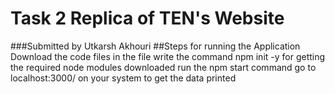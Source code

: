 # Task 2 Replica of TEN's Website
###Submitted by Utkarsh Akhouri
##Steps for running the Application
Download the code files
in the file write the command npm init -y for getting the required node modules downloaded
run the npm start command 
go to localhost:3000/ on your system to get the data printed
